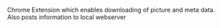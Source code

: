 Chrome Extension which enables downloading of picture and meta data. Also posts information to local webserver
